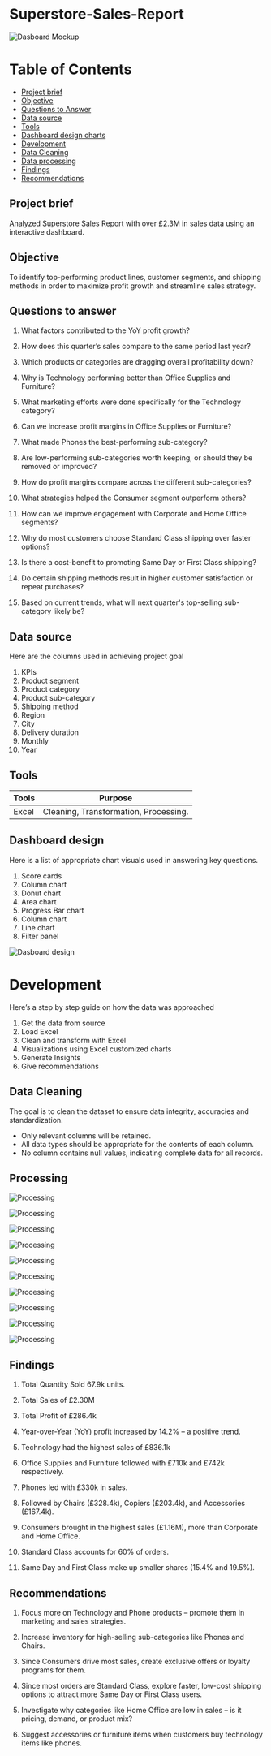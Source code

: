 # Superstore-Sales-Report


![Dasboard Mockup](images/SuperstoreReportGIF.gif)


# Table of Contents


- [Project brief](#Project-brief)
- [Objective](#Objective)
- [Questions to Answer](#Questions-to-Answer)
- [Data source](#Data-source)
- [Tools](#Tools)
- [Dashboard design charts](#Dashboard-design-charts)
- [Development](#Developments)
- [Data Cleaning](#Data-Cleaning)
- [Data processing](#Data-processing)
- [Findings](#Findings)
- [Recommendations](#Recommendations)


## Project brief
Analyzed Superstore Sales Report with over £2.3M in sales data using an interactive dashboard.


## Objective

To identify top-performing product lines, customer segments, and shipping methods in order to maximize profit growth and streamline sales strategy.


## Questions to answer

1.    What factors contributed to the YoY profit growth?

2.    How does this quarter’s sales compare to the same period last year?

3.    Which products or categories are dragging overall profitability down?

4.    Why is Technology performing better than Office Supplies and Furniture?

5.    What marketing efforts were done specifically for the Technology category?

6.    Can we increase profit margins in Office Supplies or Furniture?

7.    What made Phones the best-performing sub-category?

8.    Are low-performing sub-categories worth keeping, or should they be removed or improved?

9.   How do profit margins compare across the different sub-categories?

10.   What strategies helped the Consumer segment outperform others?

11.   How can we improve engagement with Corporate and Home Office segments?

12.   Why do most customers choose Standard Class shipping over faster options?

13.   Is there a cost-benefit to promoting Same Day or First Class shipping?

14.   Do certain shipping methods result in higher customer satisfaction or repeat purchases?

15.   Based on current trends, what will next quarter's top-selling sub-category likely be?


## Data source

Here are the columns used in achieving project goal

1.    KPIs
2.    Product segment
3.    Product category
4.    Product sub-category
5.    Shipping method
6.    Region
7.    City
8.    Delivery duration
9.    Monthly
10.   Year 


## Tools

| Tools | Purpose | 
| --- | --- | 
| Excel  |  Cleaning, Transformation, Processing. |


## Dashboard design

Here is a list of appropriate chart visuals used in answering key questions.
1.	  Score cards
2.	  Column chart
3.	  Donut chart
4.	  Area chart
5.	  Progress Bar chart
6.	  Column chart
7.	  Line chart
8.	  Filter panel

![Dasboard design](images/Call%20center%20Report.PNG)


# Development

Here’s a step by step guide on how the data was approached 

1.	  Get the data from source
2.	  Load Excel
3.	  Clean and transform with Excel
4.	  Visualizations using Excel customized charts
5.	  Generate Insights
6.	  Give recommendations 

## Data Cleaning

The goal is to clean the dataset to ensure data integrity, accuracies and standardization.

- Only relevant columns will be retained.
- All data types should be appropriate for the contents of each column.
- No column contains null values, indicating complete data for all records.

## Processing 

![Processing](images/001.PNG)


![Processing](images/002.PNG)


![Processing](images/003.PNG)


![Processing](images/004.PNG)


![Processing](images/005.PNG)


![Processing](images/006.PNG)


![Processing](images/007.PNG)


![Processing](images/008.PNG)


![Processing](images/009.PNG)


![Processing](images/010.PNG)


## Findings

1.	  Total Quantity Sold 67.9k units.

2.	  Total Sales of £2.30M

3.    Total Profit of £286.4k

4.    Year-over-Year (YoY) profit increased by 14.2% – a positive trend.

5.    Technology had the highest sales of £836.1k

6.    Office Supplies and Furniture followed with £710k and £742k respectively.

7.    Phones led with £330k in sales.

8.    Followed by Chairs (£328.4k), Copiers (£203.4k), and Accessories (£167.4k).

9.    Consumers brought in the highest sales (£1.16M), more than Corporate and Home Office.

10.    Standard Class accounts for 60% of orders.

11.    Same Day and First Class make up smaller shares (15.4% and 19.5%).


## Recommendations

1.	  Focus more on Technology and Phone products – promote them in marketing and sales strategies.

2.    Increase inventory for high-selling sub-categories like Phones and Chairs.

3.    Since Consumers drive most sales, create exclusive offers or loyalty programs for them.

4.    Since most orders are Standard Class, explore faster, low-cost shipping options to attract more Same Day or First Class users.

5.    Investigate why categories like Home Office are low in sales – is it pricing, demand, or product mix?

6.    Suggest accessories or furniture items when customers buy technology items like phones.






